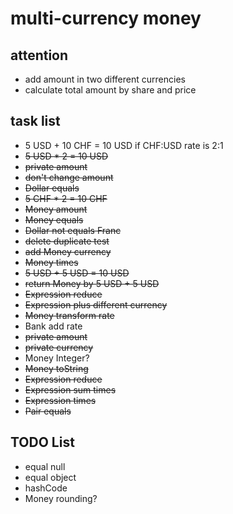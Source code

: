 # multi-currency money

## attention

- add amount in two different currencies
- calculate total amount by share and price

## task list

- 5 USD + 10 CHF = 10 USD if CHF:USD rate is 2:1
- <s>5 USD * 2 = 10 USD</s>
- <s>private amount</s>
- <s>don't change amount</s>
- <s>Dollar equals</s>
- <s>5 CHF * 2 = 10 CHF</s>
- <s>Money amount</s>
- <s>Money equals</s>
- <s>Dollar not equals Franc</s>
- <s>delete duplicate test</s>
- <s>add Money currency</s>
- <s>Money times</s>
- <s>5 USD + 5 USD = 10 USD</s>
- <s>return Money by 5 USD + 5 USD</s>
- <s>Expression reduce</s>
- <s>Expression plus different currency</s>
- <s>Money transform rate</s>
- Bank add rate
- <s>private amount</s>
- <s>private currency</s>
- Money Integer?
- <s>Money toString</s>
- <s>Expression reduce</s>
- <s>Expression sum times</s>
- <s>Expression times</s>
- <s>Pair equals</s>

## TODO List

- equal null
- equal object
- hashCode
- Money rounding?